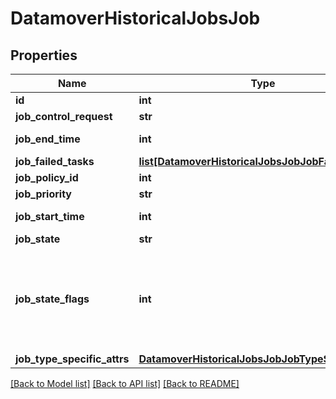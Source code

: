 # DatamoverHistoricalJobsJob

## Properties
Name | Type | Description | Notes
------------ | ------------- | ------------- | -------------
**id** | **int** | Unique Job ID. | [optional] 
**job_control_request** | **str** | Job control request. | [optional] 
**job_end_time** | **int** | The time in seconds past the epoch | [optional] 
**job_failed_tasks** | [**list[DatamoverHistoricalJobsJobJobFailedTask]**](DatamoverHistoricalJobsJobJobFailedTask.md) | Job Failed Tasks | [optional] 
**job_policy_id** | **int** | Policy ID associated with this job. | [optional] 
**job_priority** | **str** | The relative priority of the job. | [optional] 
**job_start_time** | **int** | The time in seconds past the epoch | [optional] 
**job_state** | **str** | Job state | [optional] 
**job_state_flags** | **int** | This shows if job has some failure and failure code/info: DM_JOB_HAS_NO_FAILURE &#x3D; 0, DM_JOB_FAILURE_ENCOUNTERED &#x3D; 1, DM_JOB_CANNOT_COMPLETE &#x3D; 2, DM_JOB_ALREADY_RUNNING &#x3D; 4. | [optional] 
**job_type_specific_attrs** | [**DatamoverHistoricalJobsJobJobTypeSpecificAttrs**](DatamoverHistoricalJobsJobJobTypeSpecificAttrs.md) | Job type specific attributes. | [optional] 

[[Back to Model list]](../README.md#documentation-for-models) [[Back to API list]](../README.md#documentation-for-api-endpoints) [[Back to README]](../README.md)


